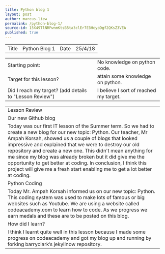 ```yaml
---
title: Python blog 1
layout: post
author: marcus.liew
permalink: /python-blog-1/
source-id: 15X49TlNRPwnmKtsB5ta3clEr7EBHcyoDgf2QKsZ3VEA
published: true
---
```

<table>
  <tr>
    <td>Title</td>
    <td>Python Blog 1</td>
    <td>Date</td>
    <td>25/4/18</td>
  </tr>
</table>


<table>
  <tr>
    <td>Starting point:</td>
    <td>No knowledge on python code.</td>
  </tr>
  <tr>
    <td>Target for this lesson?</td>
    <td>attain some knowledge on python.</td>
  </tr>
  <tr>
    <td>Did I reach my target? 
(add details to "Lesson Review")</td>
    <td>I believe I sort of reached my target.</td>
  </tr>
</table>


<table>
  <tr>
    <td>Lesson Review</td>
  </tr>
  <tr>
    <td>Our new Github blog</td>
  </tr>
  <tr>
    <td>Today was our first IT lesson of the Summer term. So we had to create a new blog for our new topic: Python. Our teacher, Mr Ampah Korsah, showed us a couple of blogs that looked impressive and explained that we were to destroy our old repository and create a new one. This didn't mean anything for me since my blog was already broken but it did give me the opportunity to get better at coding. In conclusion, I think this project will give me a fresh start enabling me to get a lot better at coding.
 </td>
  </tr>
  <tr>
    <td>Python Coding</td>
  </tr>
  <tr>
    <td>Today Mr. Ampah Korsah informed us on our new topic: Python. This coding system was used to make lots of famous or big websites such as Youtube. We are using a website called codeacademy.com to learn how to code. As we progress we earn medals and these are to be posted on this blog.</td>
  </tr>
  <tr>
    <td>How did I learn?</td>
  </tr>
  <tr>
    <td>I think I learnt quite well in this lesson because I made some progress on codeacademy and got my blog up and running by forking barryclark’s jekyllnow repository.</td>
  </tr>
</table>


